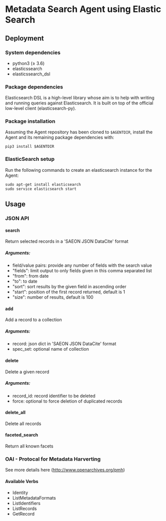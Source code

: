 # Metadata Search Agent using Elastic Search

## Deployment

### System dependencies
* python3 (&ge; 3.6)
* elasticssearch
* elasticssearch_dsl

### Package dependencies
Elasticsearch DSL is a high-level library whose aim is to help with writing
and running queries against Elasticsearch.
It is built on top of the official low-level client (elasticsearch-py).

### Package installation
Assuming the Agent repository has been cloned to `$AGENTDIR`, install the Agent
and its remaining package dependencies with:

    pip3 install $AGENTDIR

### ElasticSearch setup
Run the following commands to create an elasticsearch instance for the Agent:

    sudo apt-get install elasticsearch
    sudo service elasticsearch start


## Usage

### JSON API
#### search
Return selected records in a 'SAEON JSON DataCite' format
##### Arguments:
* field/value pairs: provide any number of fields with the search value
* "fields": limit output to only fields given in this comma separated list
* "from": from date
* "to": to date
* "sort": sort results by the given field in ascending order
* "start": position of the first record returned, default is 1
* "size": number of results, default is 100

#### add
Add a record to a collection
##### Arguments:
* record: json dict in 'SAEON JSON DataCite' format
* spec_set: optional name of collection

#### delete
Delete a given record
##### Arguments:
* record_id: record identifier to be deleted
* force: optional to force deletion of duplicated records 

#### delete_all
Delete all records

#### faceted_search
Return all known facets


### OAI - Protocal for Metadata Harverting
See more details here (http://www.openarchives.org/pmh)

#### Available Verbs
* Identity
* ListMetadataFormats
* ListIdentifiers
* ListRecords
* GetRecord
